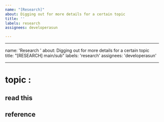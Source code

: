 ```yaml
---
name: "[Research]"
about: Digging out for more details for a certain topic
title: ''
labels: research
assignees: developerasun

---
```


---
name: 'Research '
about: Digging out for more details for a certain topic
title: "[RESEARCH] main/sub"
labels: 'research'
assignees: 'developerasun'

---

# topic : 
## read this 

## reference
